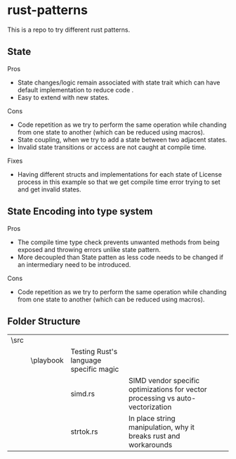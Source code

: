 # rust-patterns


This is a repo to try different rust patterns.


## State


Pros
- State changes/logic remain associated with state trait which can have default implementation to reduce code .
- Easy to extend with new states.


Cons
- Code repetition as we try to perform the same operation while chanding from one state to another (which can be reduced using macros).
- State coupling, when we try to add a state between two adjacent states.
- Invalid state transitions or access are not caught at compile time.


Fixes
- Having different structs and implementations for each state of License process in this example so that we get compile time error trying to set and get invalid states.


## State Encoding into type system

Pros
- The compile time type check prevents unwanted methods from being exposed and throwing errors unlike state pattern.
- More decoupled than State patten as less code needs to be changed if an intermediary need to be introduced.

Cons
- Code repetition as we try to perform the same operation while chanding from one state to another (which can be reduced using macros).


## Folder Structure


|  |  |  |  |  |
| ------ | ------ | ------ | ------ | ------ |
| \src  |   |
|   | \playbook  | Testing Rust's language specific magic |
|   |  | simd.rs | SIMD vendor specific optimizations for vector processing vs auto-vectorization |
|   |  | strtok.rs | In place string manipulation, why it breaks rust and workarounds  |
